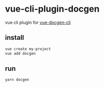# vue-cli-plugin-docgen

vue cli plugin for [vue-docgen-cli](https://vue-styleguidist.github.io/)

## install

```bash
vue create my-project
vue add docgen
```

## run

```bash
yarn docgen
```
